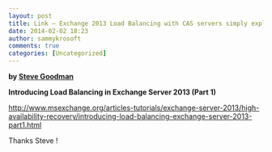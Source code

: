```yaml
---
layout: post
title: Link – Exchange 2013 Load Balancing with CAS servers simply explained
date: 2014-02-02 18:23
author: sammykrosoft
comments: true
categories: [Uncategorized]
---
```

<p><strong>by <a href="http://www.msexchange.org/authors/steve-goodman/">Steve Goodman</a></strong><p><strong></strong></p><p><strong>Introducing Load Balancing in Exchange Server 2013 (Part 1)</strong></p><p><a title="http://www.msexchange.org/articles-tutorials/exchange-server-2013/high-availability-recovery/introducing-load-balancing-exchange-server-2013-part1.html" href="http://www.msexchange.org/articles-tutorials/exchange-server-2013/high-availability-recovery/introducing-load-balancing-exchange-server-2013-part1.html">http://www.msexchange.org/articles-tutorials/exchange-server-2013/high-availability-recovery/introducing-load-balancing-exchange-server-2013-part1.html</a></p><p></p><p>Thanks Steve !</p></p>

